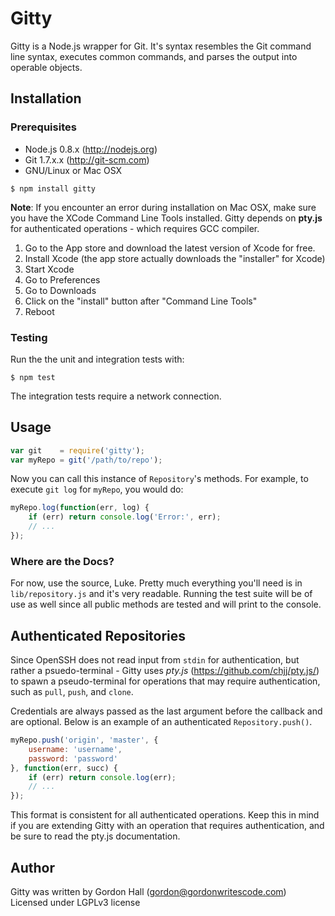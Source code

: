 # Gitty

Gitty is a Node.js wrapper for Git. It's syntax resembles the Git command line
syntax, executes common commands, and parses the output into operable objects.

## Installation

### Prerequisites

* Node.js 0.8.x (http://nodejs.org)
* Git 1.7.x.x (http://git-scm.com)
* GNU/Linux or Mac OSX

```
$ npm install gitty
```

**Note**: If you encounter an error during installation on Mac OSX, make sure
you have the XCode Command Line Tools installed. Gitty depends on **pty.js**
for authenticated operations - which requires GCC compiler.

1. Go to the App store and download the latest version of Xcode for free.
2. Install Xcode (the app store actually downloads the "installer" for Xcode)
3. Start Xcode
4. Go to Preferences
5. Go to Downloads
6. Click on the "install" button after "Command Line Tools"
7. Reboot

### Testing

Run the the unit and integration tests with:

```
$ npm test
```

The integration tests require a network connection.

## Usage

```js
var git    = require('gitty');
var myRepo = git('/path/to/repo');
```

Now you can call this instance of `Repository`'s methods. For example, to
execute `git log` for `myRepo`, you would do:

```javascript
myRepo.log(function(err, log) {
	if (err) return console.log('Error:', err);
	// ...
});
```

### Where are the Docs?

For now, use the source, Luke. Pretty much everything you'll need is in
`lib/repository.js` and it's very readable. Running the test suite will be of
use as well since all public methods are tested and will print to the console.

## Authenticated Repositories

Since OpenSSH does not read input from `stdin` for authentication, but rather a
psuedo-terminal - Gitty uses *pty.js* (<https://github.com/chjj/pty.js/>) to
spawn a pseudo-terminal for operations that may require authentication, such as
`pull`, `push`, and `clone`.

Credentials are always passed as the last argument before the callback and are
optional. Below is an example of an authenticated `Repository.push()`.

```javascript
myRepo.push('origin', 'master', {
	username: 'username',
	password: 'password'
}, function(err, succ) {
	if (err) return console.log(err);
	// ...
});
```

This format is consistent for all authenticated operations. Keep this in mind
if you are extending Gitty with an operation that requires authentication, and
be sure to read the pty.js documentation.

## Author

Gitty was written by Gordon Hall (gordon@gordonwritescode.com)  
Licensed under LGPLv3 license
